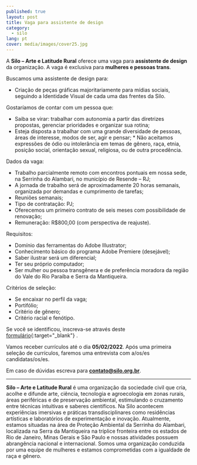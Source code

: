 ```yaml
---
published: true
layout: post
title: Vaga para assistente de design
category:
  - silo
lang: pt
cover: media/images/cover25.jpg
---
```

A **Silo – Arte e Latitude Rural** oferece uma vaga para **assistente de design** da organização. A vaga é exclusiva para **mulheres e pessoas trans**.


Buscamos uma assistente de design para:
*  Criação de peças gráficas majoritariamente para mídias sociais, seguindo a Identidade Visual de cada uma das frentes da Silo.

Gostaríamos de contar com um pessoa que:
* Saiba se virar: trabalhar com autonomia a partir das diretrizes propostas, gerenciar prioridades e organizar sua rotina;
* Esteja disposta a trabalhar com uma grande diversidade de pessoas, áreas de interesse, modos de ser, agir e pensar; * Não aceitamos expressões de ódio ou intolerância em temas de gênero, raça, etnia, posição social, orientação sexual, religiosa, ou de outra procedência.


Dados da vaga:
* Trabalho parcialmente remoto com encontros pontuais em nossa sede, na Serrinha do Alambari, no município de Resende – RJ;
* A jornada de trabalho será de aproximadamente 20 horas semanais, organizada por demandas e cumprimento de tarefas;
* Reuniões semanais;
* Tipo de contratação: PJ;
* Oferecemos um primeiro contrato de seis meses com possibilidade de renovação;
* Remuneração: R$800,00 (com perspectiva de reajuste).


Requisitos:
* Domínio das ferramentas do Adobe Illustrator;
* Conhecimento básico do programa Adobe Premiere (desejável);
* Saber ilustrar será um diferencial;
* Ter seu próprio computador;
* Ser mulher ou pessoa transgênera e de preferência moradora da região do Vale do Rio Paraíba e Serra da Mantiqueira.


Critérios de seleção:
* Se encaixar no perfil da vaga;
* Portifólio;
* Critério de gênero;
* Critério racial e fenótipo.
 
Se você se identificou, inscreva-se através deste [formulário](https://docs.google.com/forms/d/e/1FAIpQLScTOrfbjjBzZkGV3gLldVIX5lla-XtwHkePxBtNIpA2kbZR-Q/viewform  "formulário"){:target="_blank"} .
  
Vamos receber currículos até o dia **05/02/2022**.
Após uma primeira seleção de currículos, faremos uma entrevista com a/os/es  candidatas/os/es. 
 
 
Em caso de dúvidas escreva para **contato@silo.org.br**.


 
---
 


**Silo – Arte e Latitude Rural** é uma organização da sociedade civil que cria, acolhe e difunde arte, ciência, tecnologia e agroecologia em zonas rurais, áreas periféricas e de preservação ambiental, estimulando o cruzamento entre técnicas intuitivas e saberes científicos. Na Silo acontecem experiências imersivas e práticas transdisciplinares como residências artísticas e laboratórios de experimentação e inovação.
Atualmente, estamos situadas na área de Proteção Ambiental da Serrinha do Alambari, localizada na Serra da Mantiqueira na tríplice fronteira entre os estados de Rio de Janeiro, Minas Gerais e São Paulo e nossas atividades possuem abrangência nacional e internacional. Somos uma organização conduzida por uma equipe de mulheres e estamos comprometidas com a igualdade de raça e gênero.
